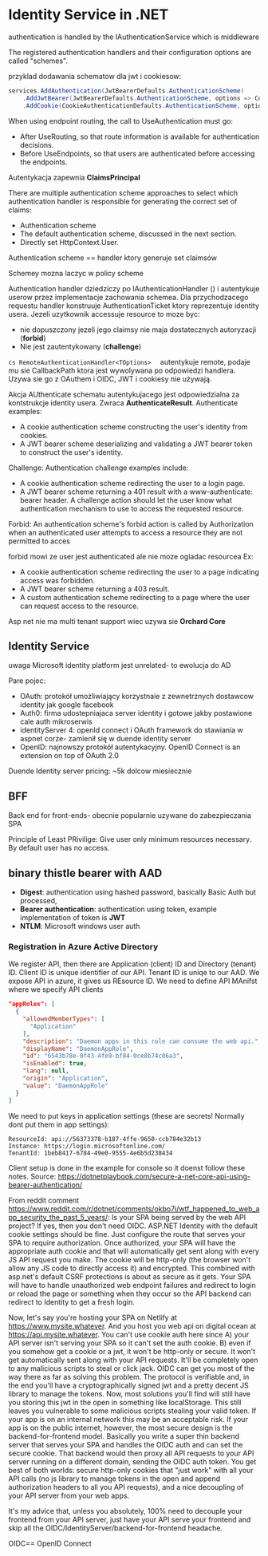 # Identity Service in .NET
authentication is handled by the IAuthenticationService which is middleware

The registered authentication handlers and their configuration options are called "schemes".

przyklad dodawania schematow dla jwt i cookiesow:
```cs
services.AddAuthentication(JwtBearerDefaults.AuthenticationScheme)
    .AddJwtBearer(JwtBearerDefaults.AuthenticationScheme, options => Configuration.Bind("JwtSettings", options))
    .AddCookie(CookieAuthenticationDefaults.AuthenticationScheme, options => Configuration.Bind("CookieSettings", options));
```
When using endpoint routing, the call to UseAuthentication must go:

- After UseRouting, so that route information is available for authentication decisions.
- Before UseEndpoints, so that users are authenticated before accessing the endpoints.

Autentykacja zapewnia **ClaimsPrincipal**

There are multiple authentication scheme approaches to select which authentication handler is responsible for generating the correct set of claims:

- Authentication scheme
- The default authentication scheme, discussed in the next section.
- Directly set HttpContext.User.

Authentication scheme == handler ktory generuje set claimsów

Schemey mozna laczyc w policy scheme

Authentication handler dziedziczy po IAuthenticationHandler (<T>) i autentykuje userow przez implementacje zachowania schemea.
Dla przychodzacego requestu handler konstruuje AuthenticationTicket ktory reprezentuje identity usera. 
Jezeli uzytkownik accessuje resource to moze byc:
- nie dopuszczony jezeli jego claimsy nie maja dostatecznych autoryzacji (**forbid**)
- Nie jest zautentykowany (**challenge**)

```cs RemoteAuthenticationHandler<TOptions>  ``` autentykuje remote, podaje mu sie CallbackPath ktora jest wywolywana po odpowiedzi handlera. Uzywa sie go z OAuthem i OIDC, JWT i cookiesy nie używają.

Akcja AUthenticate schematu autentykujacego jest odpowiedzialna za kontstrukcje identity usera. Zwraca **AuthenticateResult**.
Authenticate examples:
- A cookie authentication scheme constructing the user's identity from cookies.
- A JWT bearer scheme deserializing and validating a JWT bearer token to construct the user's identity.

Challenge:
Authentication challenge examples include:

- A cookie authentication scheme redirecting the user to a login page.
- A JWT bearer scheme returning a 401 result with a www-authenticate: bearer header.
A challenge action should let the user know what authentication mechanism to use to access the requested resource.

Forbid:
An authentication scheme's forbid action is called by Authorization when an authenticated user attempts to access a resource they are not permitted to acces

forbid mowi ze user jest authenticated ale nie moze ogladac resourcea
Ex:
- A cookie authentication scheme redirecting the user to a page indicating access was forbidden.
- A JWT bearer scheme returning a 403 result.
- A custom authentication scheme redirecting to a page where the user can request access to the resource.

Asp net nie ma multi tenant support wiec uzywa sie **Orchard Core**

## Identity Service

uwaga Microsoft identity platform jest unrelated- to ewolucja do AD

Pare pojec:
- OAuth: protokół umożliwiający korzystnaie z zewnetrznych dostawcow identity jak google facebook
- Auth0: firma udostepniajaca server identity i gotowe jakby postawione cale auth mikroserwis
- identityServer 4: openId connect i OAuth framework do stawiania w aspnet corze- zamienił się w duende identity server
- OpenID: najnowszy protokół autentykacyjny.  OpenID Connect is an extension on top of OAuth 2.0

Duende Identity server pricing: ~5k dolcow miesiecznie

## BFF
Back end for front-ends- obecnie popularnie uzywane do zabezpieczania SPA

Principle of Least PRivilige:
Give user only minimum resources necessary. By default user has no access.


## binary thistle bearer with AAD

- **Digest**: authentication using hashed password, basically Basic Auth but processed,
- **Bearer authentication**: authentication using token, example implementation of token is **JWT**
- **NTLM**: Microsoft windows user auth

### Registration in Azure Active Directory
We register API, then there are Application (client) ID and Directory (tenant) ID.
Client ID is unique identifier of our API.
Tenant ID is uniqe to our AAD.
We expose API in azure, it gives us REsource ID.
We need to define API MAnifst where we specify API clients
```json
"appRoles": [ 
  { 
    "allowedMemberTypes": [ 
      "Application" 
    ], 
    "description": "Daemon apps in this role can consume the web api.",
    "displayName": "DaemonAppRole",
    "id": "6543b78e-0f43-4fe9-bf84-0ce8b74c06a3",
    "isEnabled": true,
    "lang": null,
    "origin": "Application",
    "value": "DaemonAppRole"
  } 
]
```
We need to put keys in application settings (these are secrets! Normally dont put them in app settings):
```
ResourceId: api://56373378-b187-4ffe-9650-ccb784e32b13
Instance: https://login.microsoftonline.com/
TenantId: 1beb8417-6784-49e0-9555-4e6b5d238434
```
Client setup is done in the example for console so it doenst follow these notes.
Source: https://dotnetplaybook.com/secure-a-net-core-api-using-bearer-authentication/


From reddit comment https://www.reddit.com/r/dotnet/comments/okbo7i/wtf_happened_to_web_app_security_the_past_5_years/: 
Is your SPA being served by the web API project? If yes, then you don't need OIDC. ASP.NET Identity with the default cookie settings should be fine. Just configure the route that serves your SPA to require authorization. Once authorized, your SPA will have the appropriate auth cookie and that will automatically get sent along with every JS API request you make. The cookie will be http-only (the browser won't allow any JS code to directly access it) and encrypted. This combined with asp.net's default CSRF protections is about as secure as it gets. Your SPA will have to handle unauthorized web endpoint failures and redirect to login or reload the page or something when they occur so the API backend can redirect to Identity to get a fresh login.

Now, let's say you're hosting your SPA on Netlify at https://www.mysite.whatever. And you host you web api on digital ocean at https://api.mysite.whatever. You can't use cookie auth here since A) your API server isn't serving your SPA so it can't set the auth cookie. B) even if you somehow get a cookie or a jwt, it won't be http-only or secure. It won't get automatically sent along with your API requests. It'll be completely open to any malicious scripts to steal or click jack. OIDC can get you most of the way there as far as solving this problem. The protocol is verifiable and, in the end you'll have a cryptographically signed jwt and a pretty decent JS library to manage the tokens. Now, most solutions you'll find will still have you storing this jwt in the open in something like localStorage. This still leaves you vulnerable to some malicious scripts stealing your valid token. If your app is on an internal network this may be an acceptable risk. If your app is on the public internet, however, the most secure design is the backend-for-frontend model. Basically you write a super thin backend server that serves your SPA and handles the OIDC auth and can set the secure cookie. That backend would then proxy all API requests to your API server running on a different domain, sending the OIDC auth token. You get best of both worlds: secure http-only cookies that "just work" with all your API calls (no js library to manage tokens in the open and append authorization headers to all you API requests), and a nice decoupling of your API server from your web apps.

It's my advice that, unless you absolutely, 100% need to decouple your frontend from your API server, just have your API serve your frontend and skip all the OIDC/IdentityServer/backend-for-frontend headache.

OIDC== OpenID Connect 